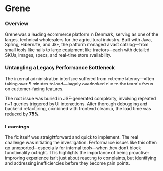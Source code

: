 # Grene

### Overview

Grene was a leading ecommerce platform in Denmark, serving as one of the largest technical wholesalers for the agricultural industry. Built with Java, Spring, Hibernate, and JSF, the platform managed a vast catalog—from small tools like nails to large equipment like tractors—each with detailed SKUs, images, specs, and real-time store availability.

### Untangling a Legacy Performance Bottleneck

The internal administration interface suffered from extreme latency—often taking over 5 minutes to load—largely overlooked due to the team's focus on customer-facing features.

The root issue was buried in JSF-generated complexity, involving repeated n+1 queries triggered by UI interactions. After thorough debugging and backend refactoring, combined with frontend cleanup, the load time was reduced by **75%**.

### Learnings

The fix itself was straightforward and quick to implement. The real challenge was initiating the investigation. Performance issues like this often go unreported—especially for internal tools—when they don’t block functionality outright. This highlights the importance of being proactive: improving experience isn’t just about reacting to complaints, but identifying and addressing inefficiencies before they become pain points.
